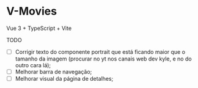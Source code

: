 # V-Movies

Vue 3 + TypeScript + Vite

TODO

- [ ] Corrigir texto do componente portrait que está ficando maior que o tamanho da imagem (procurar no yt nos canais web dev kyle, e no do outro cara lá);
- [ ] Melhorar barra de navegação;
- [ ] Melhorar visual da página de detalhes;